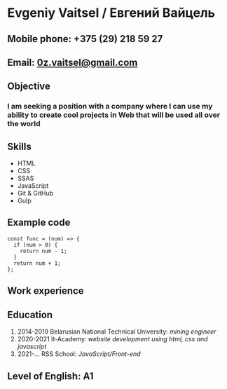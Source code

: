 #  Evgeniy Vaitsel / Евгений Вайцель 

## Mobile phone:  +375 (29) 218 59 27
## Email:  0z.vaitsel@gmail.com 

## Objective
### I am seeking a position with a company where I can use my ability to create cool projects in Web that will be used all over the world

## Skills

* HTML
* CSS
* SSAS
* JavaScript
* Git & GitHub
* Gulp

## Example code 

```
const func = (num) => {  
  if (num > 0) {  
    return num - 1;  
  }
  return num + 1;  
};  
```

## Work experience

## Education

1. 2014-2019 Belarusian National Technical University: *mining engineer*
1. 2020-2021 It-Academy: *website development using html, css and javascript*
1. 2021-... RSS School: *JavaScript/Front-end*

## Level of English: A1